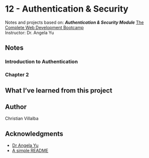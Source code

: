# 12 - Authentication & Security

Notes and projects based on: ***Authentication & Security Module***
[The Complete Web Development Bootcamp](https://www.udemy.com/course/the-complete-web-development-bootcamp/)          
Instructor: Dr. Angela Yu 

## Notes

### Introduction to Authentication


### Chapter 2


## What I’ve learned from this project


## Author

Christian Villalba

## Acknowledgments
* [Dr Angela Yu](https://www.udemy.com/course/the-complete-web-development-bootcamp/)
* [A simple README](https://gist.github.com/DomPizzie/7a5ff55ffa9081f2de27c315f5018afc)
